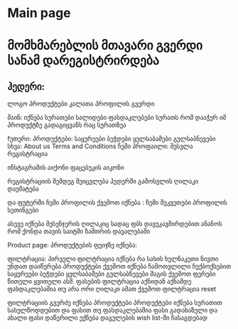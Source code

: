# Main page
# მომხმარებლის მთავარი გვერდი სანამ დარეგისტრირდება

## ჰედერი:
 ლოგო
 პროდუქტები
 კალათა
 პროფილის გვერდი

მაინ:
 იქნება სურათები სალიდები 
 ფასდაკლებები
 სურათს რომ დააჭერ იმ პროდუქტზე გადაგიყვანს რაც სურათზეა

fუთერი:
 პროდუქტები:
  საყურეები
  ბეჭდები
  ყელსაბამები
  გულსაბნევები
 სხვა:
  About us
  Terms and Conditions
 ჩემი პროფაილი:
  შესვლა
  რეგისტრაცია

 ინსტაგრამის აიქონი
 ფაცებუკის აიკონი

რეგისტრაციის შემდეგ შეიცვლება ჰედერში გამოსვლის ღილაკი დაემატება

და ფუტერში ჩემი პროფილის ქვემოთ იქნება :
ჩემი შეკვეთები
პროფილის სეთინგები

ასევე იქნება მესენჯერის ღილაკიც სადაც ფბს დავუკავშირდებით ანანოს რომ ქონდა თავის საიტში ზამთრის დავალებაში


Product page:
პროდუქტების ფეიჯზე იქნება:

ფილტრაცია:
 პირველი ფილტრაცია იქნება რა სახის ხელნაკეთი ნივთი უნდათ
 დაიწერება პროდუქტები
 ქვემოთ იქნება ჩამოთვლილი
 ჩექბოქსებით
 საყურეები
 ბეჭდები
 ყელსაბამები
 გულსაბნევები
მაგის ქვემოთ ფერები 
 წითელი ყვითელი ასშ.
ფასების ფილტრაცია 
 აქნიდან აქნამდე 
 ფასდაკლებაშია თუ არა
ორი ღილაკი ამათ ქვემოთ
ფილტრაცია 
reset

ფილტრაციის გვერძე იქნება პროდუქტები
 პროდუქტები იქნება სურათით სახელწოდდებით და ფასით თუ ფასდაკლებაშია ფასი გადახაზული და ახალი ფასი  დაწერილი ექნება დაგულების wish list-ში ჩასაგდებად
